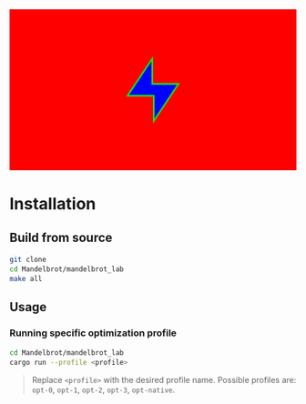 <a href="https://typst.app/project/ryNYsH-JQNzMXMaxWrrel5">
<img src="https://github.com/thaMilo/HPC-UNIGE/blob/main/Banner.svg" />
</a>

# Installation

## Build from source

```bash
git clone
cd Mandelbrot/mandelbrot_lab
make all
```

## Usage

### Running specific optimization profile

```bash
cd Mandelbrot/mandelbrot_lab
cargo run --profile <profile>
```

> Replace `<profile>` with the desired profile name.
> Possible profiles are: `opt-0`, `opt-1`, `opt-2`, `opt-3`, `opt-native`.
